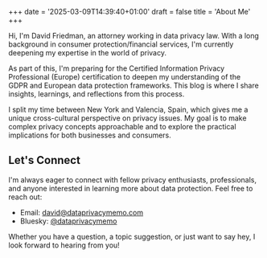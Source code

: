 +++
date = '2025-03-09T14:39:40+01:00'
draft = false
title = 'About Me'
+++

Hi, I'm David Friedman, an attorney working in data privacy law. With a long background in consumer protection/financial services, I'm currently deepening my expertise in the world of privacy. 

As part of this, I'm preparing for the Certified Information Privacy Professional (Europe) certification to deepen my understanding of the GDPR and European data protection frameworks. This blog is where I share insights, learnings, and reflections from this process.

I split my time between New York and Valencia, Spain, which gives me a unique cross-cultural perspective on privacy issues. My goal is to make complex privacy concepts approachable and to explore the practical implications for both businesses and consumers.

## Let's Connect

I'm always eager to connect with fellow privacy enthusiasts, professionals, and anyone interested in learning more about data protection. Feel free to reach out:

- Email: david@dataprivacymemo.com
- Bluesky: [@dataprivacymemo](https://bsky.app/profile/dataprivacymemo.bsky.social)

Whether you have a question, a topic suggestion, or just want to say hey, I look forward to hearing from you!